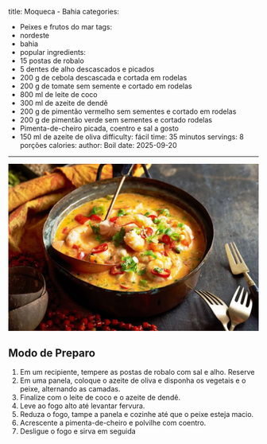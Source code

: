 title: Moqueca - Bahia
categories:
  - Peixes e frutos do mar
tags:
  - nordeste
  - bahia
  - popular
ingredients:
  - 15 postas de robalo
  - 5 dentes de alho descascados e picados
  - 200 g de cebola descascada e cortada em rodelas
  - 200 g de tomate sem semente e cortado em rodelas
  - 800 ml de leite de coco
  - 300 ml de azeite de dendê
  - 200 g de pimentão vermelho sem sementes e cortado em rodelas
  - 200 g de pimentão verde sem sementes e cortado rodelas
  - Pimenta-de-cheiro picada, coentro e sal a gosto
  - 150 ml de azeite de oliva
difficulty: fácil
time: 35 minutos
servings: 8 porções
calories: 
author: Boil
date: 2025-09-20
---
![Moqueca - Bahia](/images/moqueca_bahia.webp)

## Modo de Preparo
1. Em um recipiente, tempere as postas de robalo com sal e alho. Reserve
2. Em uma panela, coloque o azeite de oliva e disponha os vegetais e o peixe, alternando as camadas.
3. Finalize com o leite de coco e o azeite de dendê.
4. Leve ao fogo alto até levantar fervura.
5. Reduza o fogo, tampe a panela e cozinhe até que o peixe esteja macio.
6. Acrescente a pimenta-de-cheiro e polvilhe com coentro.
7. Desligue o fogo e sirva em seguida